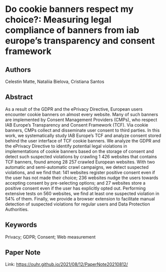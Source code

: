 # Do cookie banners respect my choice?: Measuring legal compliance of banners from iab europe’s transparency and consent framework

## Authors
Celestin Matte, Nataliia Bielova, Cristiana Santos

## Abstract
As a result of the GDPR and the ePrivacy Directive, European users encounter cookie banners on almost every website. Many of such banners are implemented by Consent Management Providers (CMPs), who respect IAB Europe’s Transparency and Consent Framework (TCF). Via cookie banners, CMPs collect and disseminate user consent to third parties. In this work, we systematically study IAB Europe’s TCF and analyze consent stored behind the user interface of TCF cookie banners. We analyze the GDPR and the ePrivacy Directive to identify potential legal violations in implementations of cookie banners based on the storage of consent and detect such suspected violations by crawling 1 426 websites that contains TCF banners, found among 28 257 crawled European websites. With two automatic and semi-automatic crawl campaigns, we detect suspected violations, and we find that: 141 websites register positive consent even if the user has not made their choice; 236 websites nudge the users towards accepting consent by pre-selecting options; and 27 websites store a positive consent even if the user has explicitly opted out. Performing extensive tests on 560 websites, we find at least one suspected violation in 54% of them. Finally, we provide a browser extension to facilitate manual detection of suspected violations for regular users and Data Protection Authorities.

## Keywords
Privacy; GDPR; Consent; Web measurement

## Paper Note
Link: https://ouhr.github.io/2021/08/12/PaperNote20210812/
